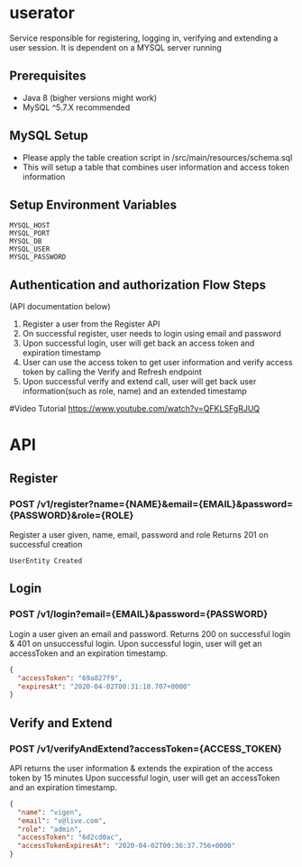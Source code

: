 # userator
Service responsible for registering, logging in, verifying and extending a user session.
It is dependent on a MYSQL server running
## Prerequisites
- Java 8 (bigher versions might work)
- MySQL ^5.7.X recommended

## MySQL Setup
- Please apply the table creation script in /src/main/resources/schema.sql
- This will setup a table that combines user information and access token information

## Setup Environment Variables
```properties
MYSQL_HOST
MYSQL_PORT
MYSQL_DB
MYSQL_USER
MYSQL_PASSWORD
```

## Authentication and authorization Flow Steps
(API documentation below)
1) Register a user from the Register API
2) On successful register, user needs to login using email and password
3) Upon successful login, user will get back an access token and expiration timestamp
4) User can use the access token to get user information and verify access token by calling the Verify and Refresh endpoint 
5) Upon successful verify and extend call, user will get back user information(such as role, name) and an extended timestamp

#Video Tutorial
https://www.youtube.com/watch?v=QFKLSFgRJUQ

# API
## Register
### POST /v1/register?name={NAME}&email={EMAIL}&password={PASSWORD}&role={ROLE}
Register a user given, name, email, password and role
Returns 201 on successful creation
```
UserEntity Created
```

## Login
### POST /v1/login?email={EMAIL}&password={PASSWORD}
Login a user given an email and password.
Returns 200 on successful login & 401 on unsuccessful login.
Upon successful login, user will get an accessToken and an expiration timestamp.
```json
{
  "accessToken": "69a827f9",
  "expiresAt": "2020-04-02T00:31:10.707+0000"
}
```

## Verify and Extend
### POST /v1/verifyAndExtend?accessToken={ACCESS_TOKEN}
API returns the user information & extends the expiration of the access token by 15 minutes
Upon successful login, user will get an accessToken and an expiration timestamp.
```json
{
  "name": "vigen",
  "email": "v@live.com",
  "role": "admin",
  "accessToken": "6d2cd0ac",
  "accessTokenExpiresAt": "2020-04-02T00:36:37.756+0000"
}
```

